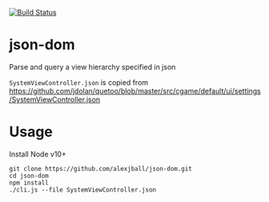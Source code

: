 [![Build Status](https://travis-ci.com/alexjball/json-dom.svg?branch=master)](https://travis-ci.com/alexjball/json-dom)

# json-dom
Parse and query a view hierarchy specified in json

`SystemViewController.json` is copied from https://github.com/jdolan/quetoo/blob/master/src/cgame/default/ui/settings/SystemViewController.json

# Usage

Install Node v10+

```
git clone https://github.com/alexjball/json-dom.git
cd json-dom
npm install
./cli.js --file SystemViewController.json
```
